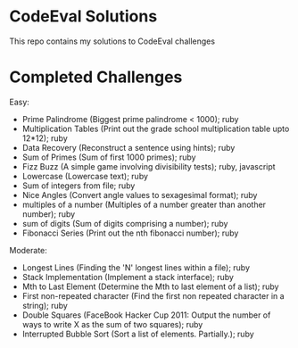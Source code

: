 CodeEval Solutions
==================

This repo contains my solutions to CodeEval challenges

Completed Challenges
==================
Easy:
- Prime Palindrome (Biggest prime palindrome < 1000); ruby
- Multiplication Tables (Print out the grade school multiplication table upto 12*12); ruby
- Data Recovery (Reconstruct a sentence using hints); ruby
- Sum of Primes (Sum of first 1000 primes); ruby
- Fizz Buzz (A simple game involving divisibility tests); ruby, javascript
- Lowercase (Lowercase text); ruby
- Sum of integers from file; ruby
- Nice Angles (Convert angle values to sexagesimal format); ruby
- multiples of a number (Multiples of a number greater than another number); ruby
- sum of digits (Sum of digits comprising a number); ruby
- Fibonacci Series (Print out the nth fibonacci number); ruby

Moderate:
- Longest Lines (Finding the 'N' longest lines within a file); ruby
- Stack Implementation (Implement a stack interface); ruby
- Mth to Last Element (Determine the Mth to last element of a list); ruby
- First non-repeated character (Find the first non repeated character in a string); ruby
- Double Squares (FaceBook Hacker Cup 2011: Output the number of ways to write X as the sum of two squares); ruby
- Interrupted Bubble Sort (Sort a list of elements. Partially.); ruby